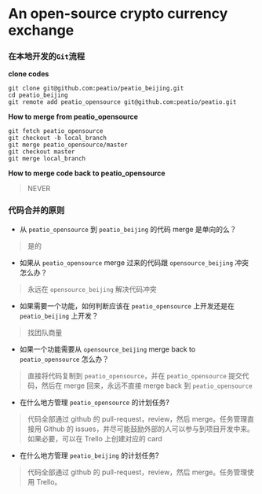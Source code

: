 An open-source crypto currency exchange
=====================================

### 在本地开发的`Git`流程

**clone codes**

    git clone git@github.com:peatio/peatio_beijing.git
    cd peatio_beijing
    git remote add peatio_opensource git@github.com:peatio/peatio.git

**How to merge from peatio_opensource**

    git fetch peatio_opensource
    git checkout -b local_branch
    git merge peatio_opensource/master
    git checkout master
    git merge local_branch

**How to merge code back to peatio_opensource**

> NEVER

### 代码合并的原则

* 从 `peatio_opensource` 到 `peatio_beijing` 的代码 merge 是单向的么？
> 是的

* 如果从 `peatio_opensource` merge 过来的代码跟 `opensource_beijing` 冲突怎么办？
> 永远在 `opensource_beijing` 解决代码冲突

* 如果需要一个功能，如何判断应该在 `peatio_opensource` 上开发还是在 `peatio_beijing` 上开发？
> 找团队商量

* 如果一个功能需要从 `opensource_beijing` merge back to `peatio_opensource` 怎么办？
> 直接将代码复制到 `peatio_opensource`，并在 `peatio_opensource` 提交代码，然后在   merge 回来，永远不直接 merge back 到 `peatio_opensource`

* 在什么地方管理 `peatio_opensource` 的计划任务?
> 代码全部通过 github 的 pull-request，review，然后 merge。任务管理直接用 Github 的 issues，并尽可能鼓励外部的人可以参与到项目开发中来。如果必要，可以在 Trello 上创建对应的 card

* 在什么地方管理 `peatio_beijing` 的计划任务?
> 代码全部通过 github 的 pull-request，review，然后 merge。任务管理使用 Trello。

